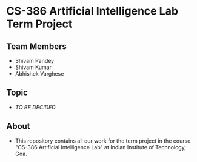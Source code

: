 # CS-386 Artificial Intelligence Lab Term Project

## Team Members

- Shivam Pandey
- Shivam Kumar
- Abhishek Varghese

## Topic

- *TO BE DECIDED*

## About 

- This repository contains all our work for the term project in the course "CS-386 Artificial Intelligence Lab" at Indian Institute of Technology, Goa.
